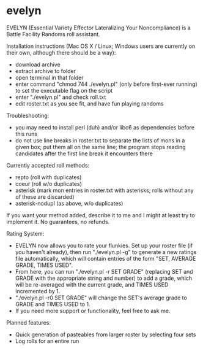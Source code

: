 # evelyn
EVELYN (Essential Variety Effector Lateralizing Your Noncompliance) is a Battle Facility Randoms roll assistant.

Installation instructions (Mac OS X / Linux; Windows users are currently on their own, although there should be a way):
* download archive
* extract archive to folder
* open terminal in that folder
* enter command "chmod 744 ./evelyn.pl" (only before first-ever running) to set the executable flag on the script
* enter "./evelyn.pl" and check roll.txt
* edit roster.txt as you see fit, and have fun playing randoms

Troubleshooting:
* you may need to install perl (duh) and/or libc6 as dependencies before this runs
* do not use line breaks in roster.txt to separate the lists of mons in a given box; put them all on the same line; the program stops reading candidates after the first line break it encounters there

Currently accepted roll methods:
* repto (roll with duplicates)
* coeur (roll w/o  duplicates)
* asterisk (mark mon entries in roster.txt with asterisks; rolls without any of these are discarded)
* asterisk-nodupl (as above, w/o duplicates)

If you want your method added, describe it to me and I might at least try to implement it. No guarantees, no refunds.

Rating System: 
* EVELYN now allows you to rate your flunkies. Set up your roster file (if you haven't already), then run "./evelyn.pl -g" to generate a new ratings file automatically, which will contain entries of the form "SET, AVERAGE GRADE, TIMES USED".
* From here, you can run "./evelyn.pl -r SET GRADE" (replacing SET and GRADE with the appropriate string and number) to add a grade, which will be re-averaged with the current grade, and TIMES USED incremented by 1.
* "./evelyn.pl -r0 SET GRADE" will change the SET's average grade to GRADE and TIMES USED to 1.
* If you need more support or functionality, feel free to ask me.

Planned features:
* Quick generation of pasteables from larger roster by selecting four sets
* Log rolls for an entire run
